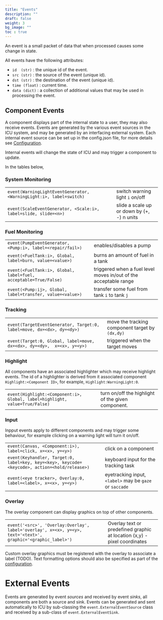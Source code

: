 ```yaml
---
title: "Events"
description: ""
draft: false
weight: 3
bg_image: ""
toc : true
---
```


An event is a small packet of data that when processed causes some change in state. 

All events have the following attributes:
* `id  (str)` : the unique id of the event.
* `src (str)` : the source of the event (unique id).
* `dst (str)` : the destination of the event (unique id).
* `time (float)` : current time.
* `data (dict)` : a collection of additional values that may be used in processing the event.

## Component Events
A component displays part of the internal state to a user, they may also receive events. 
Events are generated by the various event sources in the ICU system, and may be generated by an interfacing external system. Each internal event source can be set up in the config.json file, for more details see [Configuration](https://github.com/dicelab-rhul/ICU/wiki/Configuration). 

Internal events will change the state of ICU and may trigger a component to update. 

In the tables below,

### System Monitoring

|  |  |
| ----- | ----------- |
| `event(WarningLightEventGenerator, <WarningLight:i>, label=switch)` | switch warning light `i` on/off |
| `event(ScaleEventGenerator, <Scale:i>, label=slide, slide=<n>)`  |  slide a scale up or down by (+, -) n units |


### Fuel Monitoring
|  |  |
| ----- | ----------- |
| `event(PumpEventGenerator, <Pump:i>, label=<repair/fail>)` | enables/disables a pump |
| `event(<FuelTank:i>, Global, label=burn, value=<value>)`   | burns an amount of fuel in a tank | 
| `event(<FuelTank:i>, Global, label=fuel, acceptable=True/False)` | triggered when a fuel level moves in/out of the acceptable range |
| `event(<Pump:ij>, Global, label=transfer, value=<value>)` | transfer some fuel from tank `i` to tank `j` |

### Tracking
|  |  |
| ----- | ----------- |
| `event(TargetEventGenerator, Target:0, label=move, dx=<dx>, dy=<dy>)` | move the tracking component target by `(dx,dy)` |
| `event(Target:0, Global, label=move, dx=<dx>, dy=<dy>,  x=<x>, y=<y>)` | triggered when the target moves |


### Highlight 
All components have an associated highlighter which may receive highlight events. The id of a highlighter is derived from it associated component `Highlight:<Component ID>`, for example, `Highlight:WarningLight:0`. 

|  |  |
| ----- | ----------- |
| `event(Highlight:<Component:i>, Global, label=highlight, value=True/False)` | turn on/off the highlight of the given component. |


### Input
Inpput events apply to different components and may trigger some behaviour, for example clicking on a warning light will turn it on/off.

|  |  |
| ----- | ----------- |
| `event(Canvas, <Component:i>), label=click, x=<x>, y=<y>)` | click on a component |
| `event(Keyhandler, Target:0, label=key, key=<key>, keycode=<keycode>, action=<hold/release>)` | keyboard input for the tracking task | 
| `event(<eye tracker>, Overlay:0, label=<label>, x=<x>, y=<y>)` | eyetracking input, `<label>` may be `gaze` or `saccade` |


### Overlay
The overlay component can display graphics on top of other components. 

|  |  |
| ----- | ----------- |
| `event('<src>', 'Overlay:Overlay', label='overlay', x=<x>, y=<y>, text='<text>', graphic='<graphic_label>')` | Overlay text or predefined graphic at location (x,y) - pixel coordinates |


Custom overlay graphics must be registered with the overlay to associate a label (TODO). Text formatting options should also be specified as part of the [configuration](https://github.com/dicelab-rhul/ICU/wiki/Configuration). 


# External Events

Events are generated by event _sources_ and received by event _sinks_, all components are both a source and sink. Events can be generated and sent automatically to ICU by sub-classing the `event.ExternalEventSource` class and received by a sub-class of `event.ExternalEventSink`.





